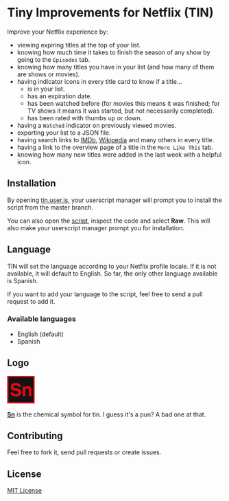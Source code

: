 # Tiny Improvements for Netflix (TIN)

Improve your Netflix experience by:
- viewing expiring titles at the top of your list.
- knowing how much time it takes to finish the season of any show by going to the `Episodes` tab.
- knowing how many titles you have in your list (and how many of them are shows or movies).
- having indicator icons in every title card to know if a title...
  - is in your list.
  - has an expiration date.
  - has been watched before (for movies this means it was finished; for TV shows it means it was started, but not necessarily completed).
  - has been rated with thumbs up or down.
- having a `Watched` indicator on previously viewed movies.
- exporting your list to a JSON file.
- having search links to [IMDb](https://www.imdb.com/), [Wikipedia](https://www.wikipedia.org/) and many others in every title.
- having a link to the overview page of a title in the `More Like This` tab.
- knowing how many new titles were added in the last week with a helpful icon.

## Installation

By opening [tin.user.js](https://github.com/ignaeche/tin/raw/master/tin.user.js), your userscript manager will prompt you to install the script from the master branch.

You can also open the [script](tin.user.js), inspect the code and select **Raw**. This will also make your userscript manager prompt you for installation.

## Language

TIN will set the language according to your Netflix profile locale. If it is not available, it will default to English. So far, the only other language available is Spanish.

If you want to add your language to the script, feel free to send a pull request to add it.

### Available languages

- English (default)
- Spanish

## Logo

![Sn](images/tin.png "The chemical symbol for tin")

[**Sn**](https://en.wikipedia.org/wiki/Tin) is the chemical symbol for tin. I guess it's a pun? A bad one at that.

## Contributing

Feel free to fork it, send pull requests or create issues.

## License

[MIT License](LICENSE)
